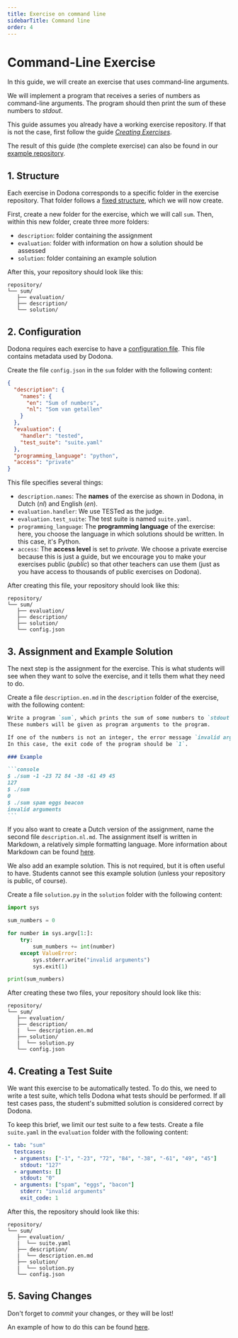 ```yaml
---
title: Exercise on command line
sidebarTitle: Command line
order: 4
---
```


# Command-Line Exercise

In this guide, we will create an exercise that uses command-line arguments.

We will implement a program that receives a series of numbers as command-line arguments.
The program should then print the sum of these numbers to _stdout_.

This guide assumes you already have a working exercise repository.
If that is not the case, first follow the guide [_Creating Exercises_](/en/guides/exercises/creating-exercises/introduction/).

The result of this guide (the complete exercise) can also be found in our [example repository](https://github.com/dodona-edu/example-exercises/tree/master/tested/command-line/).

## 1. Structure

Each exercise in Dodona corresponds to a specific folder in the exercise repository.
That folder follows a [fixed structure](/en/references/exercise-directory-structure), which we will now create.

First, create a new folder for the exercise, which we will call `sum`.
Then, within this new folder, create three more folders:
- `description`: folder containing the assignment
- `evaluation`: folder with information on how a solution should be assessed
- `solution`: folder containing an example solution

After this, your repository should look like this:

```
repository/
└── sum/
   ├── evaluation/
   ├── description/
   └── solution/
```

## 2. Configuration

Dodona requires each exercise to have a [configuration file](/en/references/exercise-config).
This file contains metadata used by Dodona.

Create the file `config.json` in the `sum` folder with the following content:

```json
{
  "description": {
    "names": {
      "en": "Sum of numbers",
      "nl": "Som van getallen"
    }
  },
  "evaluation": {
    "handler": "tested",
    "test_suite": "suite.yaml"
  },
  "programming_language": "python",
  "access": "private"
}
```

This file specifies several things:

- `description.names`: The **names** of the exercise as shown in Dodona, in Dutch (_nl_) and English (_en_).
- `evaluation.handler`: We use TESTed as the judge.
- `evaluation.test_suite`: The test suite is named `suite.yaml`.
- `programming_language`: The **programming language** of the exercise: here, you choose the language in which solutions should be written. In this case, it's Python.
- `access`: The **access level** is set to _private_. We choose a private exercise because this is just a guide, but we encourage you to make your exercises public (_public_) so that other teachers can use them (just as you have access to thousands of public exercises on Dodona).

After creating this file, your repository should look like this:

```
repository/
└── sum/
   ├── evaluation/
   ├── description/
   ├── solution/
   └── config.json
```

## 3. Assignment and Example Solution

The next step is the assignment for the exercise.
This is what students will see when they want to solve the exercise, and it tells them what they need to do.

Create a file `description.en.md` in the `description` folder of the exercise, with the following content:

````markdown
Write a program `sum`, which prints the sum of some numbers to `stdout`.
These numbers will be given as program arguments to the program.

If one of the numbers is not an integer, the error message `invalid arguments` should be written to `stderr`.
In this case, the exit code of the program should be `1`.

### Example

```console
$ ./sum -1 -23 72 84 -38 -61 49 45
127
$ ./sum
0
$ ./sum spam eggs beacon
invalid arguments
```
````

If you also want to create a Dutch version of the assignment, name the second file `description.nl.md`.
The assignment itself is written in Markdown, a relatively simple formatting language. More information about Markdown can be found [here](/en/references/exercise-description).

We also add an example solution.
This is not required, but it is often useful to have.
Students cannot see this example solution (unless your repository is public, of course).

Create a file `solution.py` in the `solution` folder with the following content:

```python
import sys

sum_numbers = 0

for number in sys.argv[1:]:
    try:
        sum_numbers += int(number)
    except ValueError:
        sys.stderr.write("invalid arguments")
        sys.exit(1)

print(sum_numbers)
```

After creating these two files, your repository should look like this:

```
repository/
└── sum/
   ├── evaluation/
   ├── description/
   |  └── description.en.md
   ├── solution/
   |  └── solution.py
   └── config.json
```

## 4. Creating a Test Suite

We want this exercise to be automatically tested.
To do this, we need to write a test suite, which tells Dodona what tests should be performed.
If all test cases pass, the student's submitted solution is considered correct by Dodona.

To keep this brief, we limit our test suite to a few tests.
Create a file `suite.yaml` in the `evaluation` folder with the following content:

```yaml
- tab: "sum"
  testcases:
  - arguments: ["-1", "-23", "72", "84", "-38", "-61", "49", "45"]
    stdout: "127"
  - arguments: []
    stdout: "0"
  - arguments: ["spam", "eggs", "bacon"]
    stderr: "invalid arguments"
    exit_code: 1
```

After this, the repository should look like this:

```
repository/
└── sum/
   ├── evaluation/
   |  └── suite.yaml
   ├── description/
   |  └── description.en.md
   ├── solution/
   |  └── solution.py
   └── config.json
```

## 5. Saving Changes

Don't forget to _commit_ your changes, or they will be lost!

An example of how to do this can be found [here](/en/guides/exercises/creating-exercises/exercise/#_5-saving-changes).
